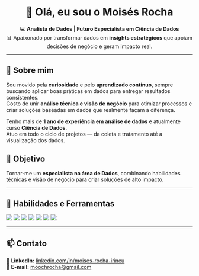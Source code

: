 <!-- Banner ou saudação -->
<h1 align="center">👋 Olá, eu sou o Moisés Rocha</h1>

<p align="center">
  💻 <strong>Analista de Dados | Futuro Especialista em Ciência de Dados</strong><br>
  📊 Apaixonado por transformar dados em <strong>insights estratégicos</strong> que apoiam decisões de negócio e geram impacto real.
</p>

---

## 🚀 Sobre mim

Sou movido pela **curiosidade** e pelo **aprendizado contínuo**, sempre buscando aplicar boas práticas em dados para entregar resultados consistentes.  
Gosto de unir **análise técnica e visão de negócio** para otimizar processos e criar soluções baseadas em dados que realmente façam a diferença.

Tenho mais de **1 ano de experiência em análise de dados** e atualmente curso **Ciência de Dados**.  
Atuo em todo o ciclo de projetos — da coleta e tratamento até a visualização dos dados.

## 🎯 Objetivo

Tornar-me um **especialista na área de Dados**, combinando habilidades técnicas e visão de negócio para criar soluções de alto impacto.

---

## 🧠 Habilidades e Ferramentas

<p align="left">
  <!-- Linguagens e ferramentas -->
  <img src="https://img.shields.io/badge/Python-3776AB?style=for-the-badge&logo=python&logoColor=white" />
  <img src="https://img.shields.io/badge/Power%20BI-F2C811?style=for-the-badge&logo=powerbi&logoColor=black" />
  <img src="https://img.shields.io/badge/MySQL-005C84?style=for-the-badge&logo=mysql&logoColor=white" />
  <img src="https://img.shields.io/badge/SQL-336791?style=for-the-badge&logo=postgresql&logoColor=white" />
  <img src="https://img.shields.io/badge/Git-F05032?style=for-the-badge&logo=git&logoColor=white" />
  <img src="https://img.shields.io/badge/GitHub-181717?style=for-the-badge&logo=github&logoColor=white" />
  <img src="https://img.shields.io/badge/ETL-4B8BBE?style=for-the-badge&logo=data:image/svg+xml;base64,PHN2ZyBmaWxsPSIjZmZmIiBoZWlnaHQ9IjE4IiB2aWV3Qm94PSIwIDAgMTggMTgiIHdpZHRoPSIxOCIgeG1sbnM9Imh0dHA6Ly93d3cudzMub3JnLzIwMDAvc3ZnIj48cGF0aCBkPSJNMTAgNEgxNHYySDEwek0yIDhIMTV2MkgxMlYxNkgxMFYxMEg0VjguMDVaTTIuNSAySDYuNUw1LjUgNkwyLjUgMloiLz48L3N2Zz4=" />
</p>

---

## 📫 Contato

📍 **LinkedIn:** [linkedin.com/in/moises-rocha-irineu](https://www.linkedin.com/in/moises-rocha-irineu/)  
📧 **E-mail:** [moochrocha@gmail.com](mailto:moochrocha@gmail.com)  
